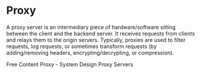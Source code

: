 # Proxy

A proxy server is an intermediary piece of hardware/software sitting between the client and the backend server. It receives requests from clients and relays them to the origin servers. Typically, proxies are used to filter requests, log requests, or sometimes transform requests (by adding/removing headers, encrypting/decrypting, or compression).

<ResourceGroupTitle>Free Content</ResourceGroupTitle>
<BadgeLink colorScheme='yellow' badgeText='Read' href='https://dev.to/karanpratapsingh/system-design-the-complete-course-10fo#proxy'>Proxy - System Design</BadgeLink>
<BadgeLink colorScheme='yellow' badgeText='Read' href='https://roadmap.sh/guides/proxy-servers'>Proxy Servers</BadgeLink>
